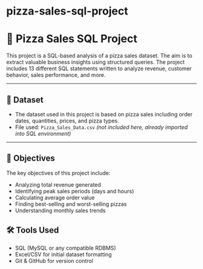 # pizza-sales-sql-project

# 🍕 Pizza Sales SQL Project

This project is a SQL-based analysis of a pizza sales dataset. The aim is to extract valuable business insights using structured queries. The project includes 13 different SQL statements written to analyze revenue, customer behavior, sales performance, and more.

---

## 📁 Dataset

- The dataset used in this project is based on pizza sales including order dates, quantities, prices, and pizza types.
- File used: `Pizza_Sales_Data.csv` *(not included here, already imported into SQL environment)*

---

## 🎯 Objectives

The key objectives of this project include:
- Analyzing total revenue generated
- Identifying peak sales periods (days and hours)
- Calculating average order value
- Finding best-selling and worst-selling pizzas
- Understanding monthly sales trends

## 🛠 Tools Used

- SQL (MySQL or any compatible RDBMS)
- Excel/CSV for initial dataset formatting
- Git & GitHub for version control
